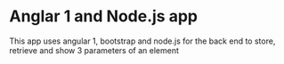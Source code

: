 # Anglar 1 and Node.js app 
This app uses angular 1, bootstrap and node.js for the back end to store, retrieve and show 3 parameters of an element
